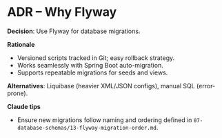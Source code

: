 # ADR – Why Flyway

**Decision**: Use Flyway for database migrations.

**Rationale**
- Versioned scripts tracked in Git; easy rollback strategy.
- Works seamlessly with Spring Boot auto-migration.
- Supports repeatable migrations for seeds and views.

**Alternatives**: Liquibase (heavier XML/JSON configs), manual SQL (error-prone).

**Claude tips**
- Ensure new migrations follow naming and ordering defined in `07-database-schemas/13-flyway-migration-order.md`.
